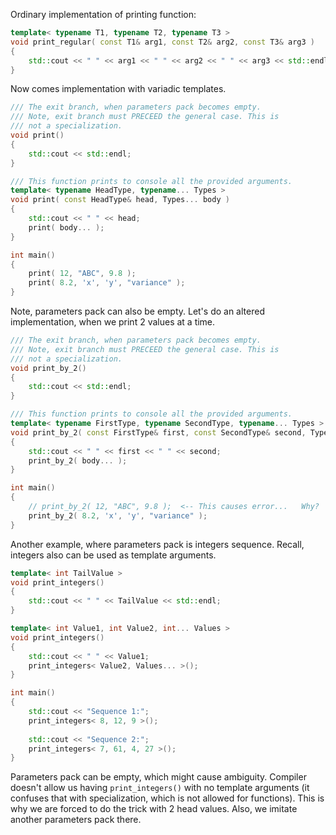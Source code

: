 
Ordinary implementation of printing function:
```cpp
template< typename T1, typename T2, typename T3 >
void print_regular( const T1& arg1, const T2& arg2, const T3& arg3 )
{
    std::cout << " " << arg1 << " " << arg2 << " " << arg3 << std::endl;
}
```


Now comes implementation with variadic templates.
```cpp
/// The exit branch, when parameters pack becomes empty.
/// Note, exit branch must PRECEED the general case. This is
/// not a specialization.
void print()
{
    std::cout << std::endl;
}

/// This function prints to console all the provided arguments.
template< typename HeadType, typename... Types >
void print( const HeadType& head, Types... body )
{
    std::cout << " " << head;
    print( body... );
}

int main()
{
	print( 12, "ABC", 9.8 );
	print( 8.2, 'x', 'y', "variance" );
}
```



Note, parameters pack can also be empty.
Let's do an altered implementation, when we print 2 values at a time.

```cpp
/// The exit branch, when parameters pack becomes empty.
/// Note, exit branch must PRECEED the general case. This is
/// not a specialization.
void print_by_2()
{
    std::cout << std::endl;
}

/// This function prints to console all the provided arguments.
template< typename FirstType, typename SecondType, typename... Types >
void print_by_2( const FirstType& first, const SecondType& second, Types... body )
{
    std::cout << " " << first << " " << second;
    print_by_2( body... );
}

int main()
{
	// print_by_2( 12, "ABC", 9.8 );  <-- This causes error...   Why?
	print_by_2( 8.2, 'x', 'y', "variance" );
}
```


Another example, where parameters pack is integers sequence.
Recall, integers also can be used as template arguments.

```cpp
template< int TailValue >
void print_integers()
{
    std::cout << " " << TailValue << std::endl;
}

template< int Value1, int Value2, int... Values >
void print_integers()
{
    std::cout << " " << Value1;
    print_integers< Value2, Values... >();
}

int main()
{
	std::cout << "Sequence 1:";
	print_integers< 8, 12, 9 >();
	
	std::cout << "Sequence 2:";
	print_integers< 7, 61, 4, 27 >();
}
```

Parameters pack can be empty, which might cause ambiguity. Compiler doesn't allow us having `print_integers()` with no template arguments (it confuses that with specialization, which is not allowed for functions). This is why we are forced to do the trick with 2 head values.
Also, we imitate another parameters pack there.